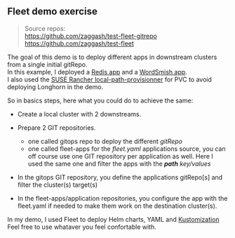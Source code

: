 ## **Fleet demo exercise**
>Source repos:  
>https://github.com/zaggash/test-fleet-gitrepo  
>https://github.com/zaggash/test-fleet  


The goal of this demo is to deploy different apps in downstream clusters from a single initial gitRepo.  
In this example, I deployed a [Redis app](https://artifacthub.io/packages/helm/bitnami/redis) and a [WordSmish app](https://github.com/dockersamples/wordsmith).  
I also used the [SUSE Rancher local-path-provisionner](https://github.com/rancher/local-path-provisioner) for PVC to avoid deploying Longhorn in the demo.


So in basics steps, here what you could do to achieve the same:

* Create a local cluster with 2 downstreams.
* Prepare 2 GIT repositories.
  * one called gitops repo to deploy the different *gitRepo*
  * one called fleet-apps for the *fleet.yaml* applications source, you can off course use one GIT repository per application as well.  Here I used the same one and filter the apps with the ***path*** *key/values*

* In the gitops GIT repository, you define the applications gitRepo[s] and filter the cluster(s) target(s)
* In the fleet-apps/application repositories, you configure the app with the fleet.yaml if needed to make them work on the destination cluster(s).

In my demo, I used Fleet to deploy Helm charts, YAML and [Kustomization](https://kubernetes.io/docs/tasks/manage-kubernetes-objects/kustomization/)  
Feel free to use whataver you feel confortable with.


